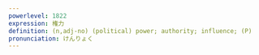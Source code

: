 ```yaml
---
powerlevel: 1822
expression: 権力
definition: (n,adj-no) (political) power; authority; influence; (P)
pronunciation: けんりょく
---
```

